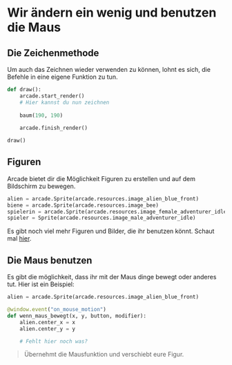 # Wir ändern ein wenig und benutzen die Maus


## Die Zeichenmethode

Um auch das Zeichnen wieder verwenden zu können, lohnt es sich, die Befehle in eine eigene Funktion zu tun.

```python
def draw():
    arcade.start_render()
    # Hier kannst du nun zeichnen
    
    baum(190, 190)
    
    arcade.finish_render()

draw()
```


## Figuren

Arcade bietet dir die Möglichkeit Figuren zu erstellen und auf dem Bildschirm zu bewegen.

```python
alien = arcade.Sprite(arcade.resources.image_alien_blue_front)
biene = arcade.Sprite(arcade.resources.image_bee)
spielerin = arcade.Sprite(arcade.resources.image_female_adventurer_idle)
spieler = Sprite(arcade.resources.image_male_adventurer_idle)
```

Es gibt noch viel mehr Figuren und Bilder, die ihr benutzen könnt. Schaut mal [hier](http://arcade-gui.s3-website.eu-central-1.amazonaws.com/resources.html#resources-images-alien).

## Die Maus benutzen

Es gibt die möglichkeit, dass ihr mit der Maus dinge bewegt oder anderes tut. Hier ist ein Beispiel:

```python
alien = arcade.Sprite(arcade.resources.image_alien_blue_front)

@window.event("on_mouse_motion")
def wenn_maus_bewegt(x, y, button, modifier):
    alien.center_x = x
    alien.center_y = y

    # Fehlt hier noch was?
```

> Übernehmt die Mausfunktion und verschiebt eure Figur.


